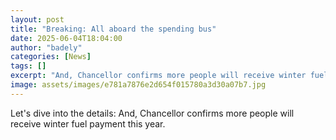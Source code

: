 ```yaml
---
layout: post
title: "Breaking: All aboard the spending bus"
date: 2025-06-04T18:04:00
author: "badely"
categories: [News]
tags: []
excerpt: "And, Chancellor confirms more people will receive winter fuel payment this year."
image: assets/images/e781a7876e2d654f015780a3d30a07b7.jpg
---
```


Let's dive into the details: And, Chancellor confirms more people will receive winter fuel payment this year.

